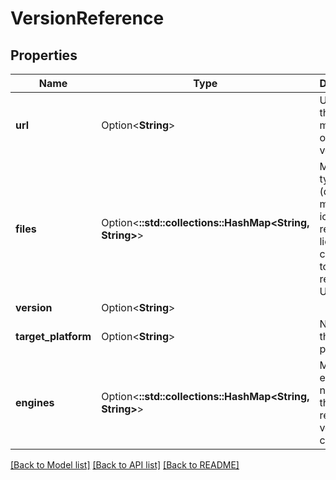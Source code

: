 # VersionReference

## Properties

| Name                | Type                                                    | Description                                                                                       | Notes      |
| ------------------- | ------------------------------------------------------- | ------------------------------------------------------------------------------------------------- | ---------- |
| **url**             | Option<**String**>                                      | URL to get the full metadata of this version                                                      | [optional] |
| **files**           | Option<**::std::collections::HashMap<String, String>**> | Map of file types (download, manifest, icon, readme, license, changelog) to their respective URLs | [optional] |
| **version**         | Option<**String**>                                      |                                                                                                   | [optional] |
| **target_platform** | Option<**String**>                                      | Name of the target platform                                                                       | [optional] |
| **engines**         | Option<**::std::collections::HashMap<String, String>**> | Map of engine names to the respective version constraints                                         | [optional] |

[[Back to Model list]](../README.md#documentation-for-models) [[Back to API list]](../README.md#documentation-for-api-endpoints) [[Back to README]](../README.md)
